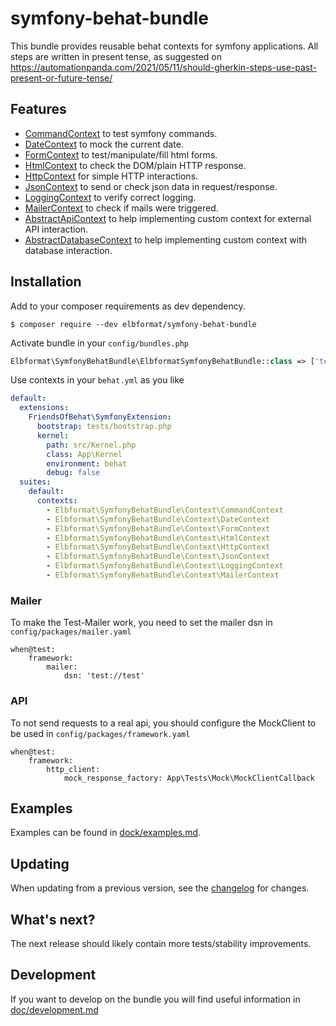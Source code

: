 # symfony-behat-bundle
This bundle provides reusable behat contexts for symfony applications.
All steps are written in present tense, as suggested on https://automationpanda.com/2021/05/11/should-gherkin-steps-use-past-present-or-future-tense/

## Features
* [CommandContext](doc/context/CommandContext.md) to test symfony commands.
* [DateContext](doc/context/DateContext.md) to mock the current date.
* [FormContext](doc/context/FormContext.md) to test/manipulate/fill html forms.
* [HtmlContext](doc/context/HtmlContext.md) to check the DOM/plain HTTP response.
* [HttpContext](doc/context/HttpContext.md) for simple HTTP interactions.
* [JsonContext](doc/context/JsonContext.md) to send or check json data in request/response.
* [LoggingContext](doc/context/LoggingContext.md) to verify correct logging.
* [MailerContext](doc/context/MailerContext.md) to check if mails were triggered.
* [AbstractApiContext](doc/context/AbstractApiContext.md) to help implementing custom context for external API interaction.
* [AbstractDatabaseContext](doc/context/AbstractDatabaseContext.md) to help implementing custom context with database interaction.

## Installation

Add to your composer requirements as dev dependency.
```console
$ composer require --dev elbformat/symfony-behat-bundle
```

Activate bundle in your `config/bundles.php`
```php
Elbformat\SymfonyBehatBundle\ElbformatSymfonyBehatBundle::class => ['test' => true],
```

Use contexts in your `behat.yml` as you like
```yaml
default:
  extensions:
    FriendsOfBehat\SymfonyExtension:
      bootstrap: tests/bootstrap.php
      kernel:
        path: src/Kernel.php
        class: App\Kernel
        environment: behat
        debug: false
  suites:
    default:
      contexts:
        - Elbformat\SymfonyBehatBundle\Context\CommandContext
        - Elbformat\SymfonyBehatBundle\Context\DateContext
        - Elbformat\SymfonyBehatBundle\Context\FormContext
        - Elbformat\SymfonyBehatBundle\Context\HtmlContext
        - Elbformat\SymfonyBehatBundle\Context\HttpContext
        - Elbformat\SymfonyBehatBundle\Context\JsonContext
        - Elbformat\SymfonyBehatBundle\Context\LoggingContext
        - Elbformat\SymfonyBehatBundle\Context\MailerContext
```
### Mailer
To make the Test-Mailer work, you need to set the mailer dsn in `config/packages/mailer.yaml`
```
when@test:
    framework:
        mailer:
            dsn: 'test://test'

```
### API
To not send requests to a real api, you should configure the MockClient to be used in `config/packages/framework.yaml`
```
when@test:
    framework:
        http_client:
            mock_response_factory: App\Tests\Mock\MockClientCallback
```         

## Examples
Examples can be found in [dock/examples.md](doc/examples.md).

## Updating
When updating from a previous version, see the [changelog](doc/changelog.md) for changes. 

## What's next?
The next release should likely contain more tests/stability improvements.

## Development
If you want to develop on the bundle you will find useful information in [doc/development.md](doc/development.md)